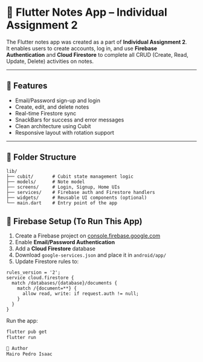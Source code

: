 # 📝 Flutter Notes App – Individual Assignment 2

The Flutter notes app was created as a part of **Individual Assignment 2**.  
It enables users to create accounts, log in, and use **Firebase Authentication** and **Cloud Firestore** to complete all CRUD (Create, Read, Update, Delete) activities on notes.

---

## 🚀 Features

- Email/Password sign-up and login  
- Create, edit, and delete notes  
- Real-time Firestore sync  
- SnackBars for success and error messages  
- Clean architecture using Cubit  
- Responsive layout with rotation support  

---

## 🧱 Folder Structure

```
lib/
├── cubit/       # Cubit state management logic
├── models/      # Note model
├── screens/     # Login, Signup, Home UIs
├── services/    # Firebase auth and Firestore handlers
├── widgets/     # Reusable UI components (optional)
└── main.dart    # Entry point of the app
```


## 🔧 Firebase Setup (To Run This App)

1. Create a Firebase project on [console.firebase.google.com](https://console.firebase.google.com)  
2. Enable **Email/Password Authentication**  
3. Add a **Cloud Firestore** database  
4. Download `google-services.json` and place it in `android/app/`  
5. Update Firestore rules to:

```plaintext
rules_version = '2';
service cloud.firestore {
  match /databases/{database}/documents {
    match /{document=**} {
      allow read, write: if request.auth != null;
    }
  }
}
```

Run the app:

```bash
flutter pub get
flutter run

📌 Author
Mairo Pedro Isaac